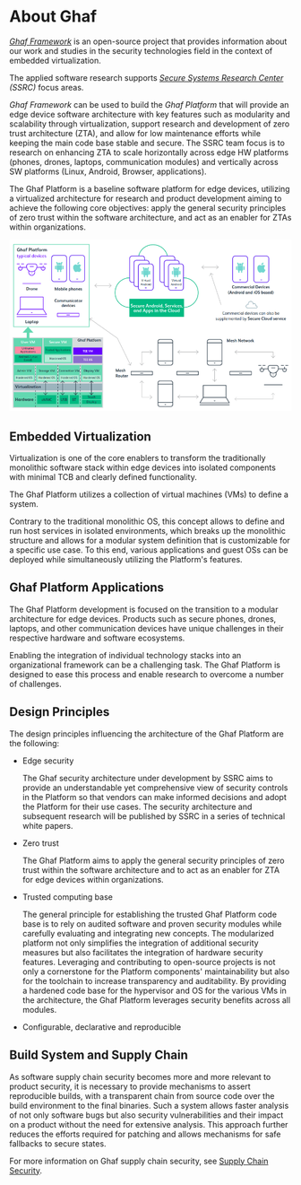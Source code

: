 <!--
    Copyright 2022-2024 TII (SSRC) and the Ghaf contributors
    SPDX-License-Identifier: CC-BY-SA-4.0
-->

# About Ghaf

_[Ghaf Framework](./appendices/glossary.md#ghaf)_ is an open-source project that provides information about our work and studies in the security technologies field in the context of embedded virtualization.

The applied software research supports _[Secure Systems Research Center](./appendices/glossary.md#ssrc) (SSRC)_ focus areas.

*Ghaf Framework* can be used to build the *Ghaf Platform* that will provide an edge device software architecture with key features such as modularity and scalability through virtualization, support research and development of zero trust architecture (ZTA), and allow for low maintenance efforts while keeping the main code base stable and secure. The SSRC team focus is to research on enhancing ZTA to scale horizontally across edge HW platforms (phones, drones, laptops, communication modules) and vertically across SW platforms (Linux, Android, Browser, applications).

The Ghaf Platform is a baseline software platform for edge devices, utilizing a virtualized architecture for research and product development aiming to achieve the following core objectives: apply the general security principles of zero trust within the software architecture, and act as an enabler for ZTAs within organizations.

![Ghaf Platform Infrastructure](./img/ghaf_platform_infrastructure.png "Typical devices and infrastructure around the Ghaf Platform")


## Embedded Virtualization

Virtualization is one of the core enablers to transform the traditionally monolithic software stack within edge devices into isolated components with minimal TCB and clearly defined functionality.

The Ghaf Platform utilizes a collection of virtual machines (VMs) to define a system.

Contrary to the traditional monolithic OS, this concept allows to define and run host services in isolated environments, which breaks up the monolithic structure and allows for a modular system definition that is customizable for a specific use case. To this end, various applications and guest OSs can be deployed while simultaneously utilizing the Platform's features. 


## Ghaf Platform Applications

The Ghaf Platform development is focused on the transition to a modular architecture for edge devices. Products such as secure phones, drones, laptops, and other communication devices have unique challenges in their respective hardware and software ecosystems.

Enabling the integration of individual technology stacks into an organizational framework can be a challenging task. The Ghaf Platform is designed to ease this process and enable research to overcome a number of challenges.


## Design Principles

The design principles influencing the architecture of the Ghaf Platform are the following:

* Edge security  
  
    The Ghaf security architecture under development by SSRC aims to provide an understandable yet comprehensive view of security controls in the Platform so that vendors can make informed decisions and adopt the Platform for their use cases. The security architecture and subsequent research will be published by SSRC in a series of technical white papers. 

* Zero trust

    The Ghaf Platform aims to apply the general security principles of zero trust within the software architecture and to act as an enabler for ZTA for edge devices within organizations. 
  
* Trusted computing base 

    The general principle for establishing the trusted Ghaf Platform code base is to rely on audited software and proven security modules while carefully evaluating and integrating new concepts. The modularized platform not only simplifies the integration of additional security measures but also facilitates the integration of hardware security features. Leveraging and contributing to open-source projects is not only a cornerstone for the Platform components' maintainability but also for the toolchain to increase transparency and auditability. By providing a hardened code base for the hypervisor and OS for the various VMs in the architecture, the Ghaf Platform leverages security benefits across all modules.

* Configurable, declarative and reproducible


## Build System and Supply Chain

As software supply chain security becomes more and more relevant to product security, it is necessary to provide mechanisms to assert reproducible builds, with a transparent chain from source code over the build environment to the final binaries. Such a system allows faster analysis of not only software bugs but also security vulnerabilities and their impact on a product without the need for extensive analysis. This approach further reduces the efforts required for patching and allows mechanisms for safe fallbacks to secure states.

For more information on Ghaf supply chain security, see [Supply Chain Security](./scs/scs.md).
